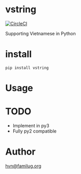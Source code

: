 # vstring
[![CircleCI](https://circleci.com/gh/hvnsweeting/vstring.svg?style=svg)](https://circleci.com/gh/hvnsweeting/vstring)

Supporting Vietnamese in Python

# install

```
pip install vstring
```

# Usage

# TODO
- Implement in py3
- Fully py2 compatible

# Author

hvn@familug.org
